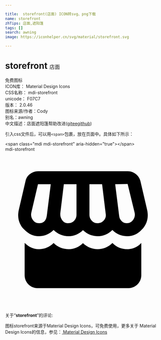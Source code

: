 ```yaml
---

title:  storefront(店面) ICON转svg、png下载
name: storefront
zhTips: 店面,遮阳篷
tags: []
search: awning
image: https://iconhelper.cn/svg/material/storefront.svg

---
```


# storefront  <small style="font-size: 60%;font-weight: 100">店面</small>


<div class="detail-page">
<p>
<span><span class="badge-success badge">免费图标</span> </span>
<br/>
<span>
ICON库：
<span class="badge-secondary badge">Material Design Icons</span> 
</span>
<br/>
<span>
CSS名称：
<span class="badge-secondary badge">mdi-storefront</span> 
</span>
<br/>
<span>
unicode：
<span class="badge-secondary badge">F07C7</span> 
<copy-btn content='F07C7' btn-title=""></copy-btn>
<copy-btn :content='String.fromCodePoint(parseInt("F07C7", 16))' btn-title="复制U"></copy-btn>
</span>
<br/>
<span>
版本：
<span class="badge-secondary badge">2.0.46</span> 
</span>
<br/>
<span>图标来源/作者：<span class="badge-light badge">Cody</span></span> 
<br/>
<span>别名：<span class="badge-light badge">awning</span></span><br/><span class="zh-detail">中文描述：<span class="badge-primary badge">店面</span><span class="badge-primary badge">遮阳篷</span><span class="help-link"><span>帮助改进</span>(<a href="https://gitee.com/liuwave/icon-helper/edit/master/json/material/storefront.json" target="_blank" rel="noopener noreferrer">gitee</a><a href="https://github.com/liuwave/icon-helper/edit/master/json/material/storefront.json" target="_blank" rel="noopener noreferrer">github</a></span>)</span><br/>
</p>
</div>
<div class="alert alert-dark">
  <i class="mdi mdi-storefront mdi-48px"></i>
  <i class="mdi mdi-storefront mdi-36px"></i>
  <i class="mdi mdi-storefront mdi-24px"></i>
  <i class="mdi mdi-storefront mdi-18px"></i>
</div>
<div>
  <p>引入css文件后，可以用<code>&lt;span&gt;</code>包裹，放在页面中。具体如下所示：    
  </p>
  <div class="alert alert-primary" style="font-size: 14px">
    &lt;span class="mdi mdi-storefront" aria-hidden="true"&gt;&lt;/span&gt;
    <copy-btn content='<span class="mdi mdi-storefront" aria-hidden="true"></span>'></copy-btn>
  </div>
  <div class="alert alert-secondary">
    <i class="mdi mdi-storefront"
    style="font-size: 24px"
    aria-hidden="true"></i> mdi-storefront
    <copy-btn content="mdi-storefront" btn-title="复制图标名称"></copy-btn>
  </div>
</div>
<div id="svg" class="svg-wrap">
<svg xmlns="http://www.w3.org/2000/svg" viewBox="0 0 24 24"><path d="M5.06 3C4.63 3 4.22 3.14 3.84 3.42C3.46 3.7 3.24 4.06 3.14 4.5L2.11 8.91C1.86 10 2.06 10.92 2.69 11.73C2.81 11.85 2.93 11.97 3.04 12.07C3.63 12.64 4.28 13 5.22 13C6.16 13 6.91 12.59 7.47 12.05C8.1 12.67 8.86 13 9.8 13C10.64 13 11.44 12.63 12 12.07C12.68 12.7 13.45 13 14.3 13C15.17 13 15.91 12.67 16.54 12.05C17.11 12.62 17.86 13 18.81 13C19.76 13 20.43 12.65 21 12.06C21.09 11.97 21.18 11.87 21.28 11.77C21.94 10.95 22.14 10 21.89 8.91L20.86 4.5C20.73 4.06 20.5 3.7 20.13 3.42C19.77 3.14 19.38 3 18.94 3M18.89 4.97L19.97 9.38C20.06 9.81 19.97 10.2 19.69 10.55C19.44 10.86 19.13 11 18.75 11C18.44 11 18.17 10.9 17.95 10.66C17.73 10.43 17.61 10.16 17.58 9.84L16.97 5M5.06 5H7.03L6.42 9.84C6.3 10.63 5.91 11 5.25 11C4.84 11 4.53 10.86 4.31 10.55C4.03 10.2 3.94 9.81 4.03 9.38M9.05 5H11V9.7C11 10.05 10.89 10.35 10.64 10.62C10.39 10.88 10.08 11 9.7 11C9.36 11 9.07 10.88 8.84 10.59C8.61 10.3 8.5 10 8.5 9.66V9.5M13 5H14.95L15.5 9.5C15.58 9.92 15.5 10.27 15.21 10.57C14.95 10.87 14.61 11 14.2 11C13.89 11 13.61 10.88 13.36 10.62C13.11 10.35 13 10.05 13 9.7M3 14.03V19C3 20.11 3.89 21 5 21C9.67 21 14.33 21 19 21C20.1 21 21 20.11 21 19V14.05C20.45 14.63 19.75 14.96 19 15C18 15.03 17.25 14.74 16.54 14.05C15.94 14.65 15.14 15 14.3 15C13.4 15 12.6 14.64 12 14.07C11.43 14.64 10.65 15 9.78 15C8.87 15 8.07 14.65 7.47 14.05C6.89 14.64 6.1 15 5.23 15C4.33 15 3.66 14.65 3 14.03Z" /></svg>
</div>
<detail full-name='mdi-storefront'></detail>
<div class="icon-detail__container">
<p>关于“<b>storefront</b>”的评论:</p>
</div>
<Vssue title="关于“storefront”的评论" />    
<div><p>图标storefront来源于Material Design Icons，可免费使用，更多关于 Material Design Icons的信息，参见：<a target="_blank" href="https://iconhelper.cn/material.html"> Material Design Icons</a>
</p></div>
